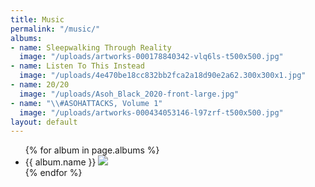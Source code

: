 ```yaml
---
title: Music
permalink: "/music/"
albums:
- name: Sleepwalking Through Reality
  image: "/uploads/artworks-000178840342-vlq6ls-t500x500.jpg"
- name: Listen To This Instead
  image: "/uploads/4e470be18cc832bb2fca2a18d90e2a62.300x300x1.jpg"
- name: 20/20
  image: "/uploads/Asoh_Black_2020-front-large.jpg"
- name: "\\#ASOHATTACKS, Volume 1"
  image: "/uploads/artworks-000434053146-l97zrf-t500x500.jpg"
layout: default
---
```


<div class="container music">
<ul class="albums">
  {% for album in page.albums %}
  <li class="album">
    {{ album.name }}
    <img src="{{ album.image }}" />
  </li>
  {% endfor %}
</ul>
</div>